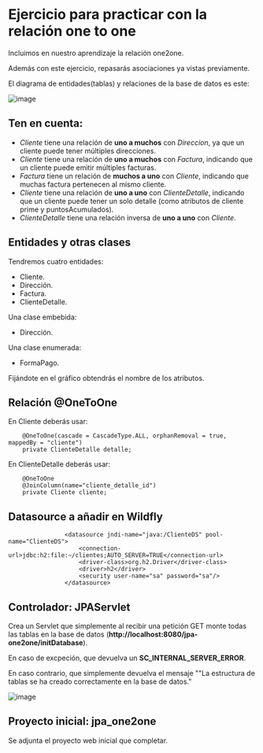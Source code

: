 # Ejercicio para practicar con la relación one to one

Incluimos en nuestro aprendizaje la relación one2one.

Además con este ejercicio, repasarás asociaciones ya vistas previamente.

El diagrama de entidades(tablas) y relaciones de la base de datos es este:

![image](https://github.com/user-attachments/assets/782663be-aafb-4caa-9a03-3d4aa99fb46e)



## Ten en cuenta:

- *Cliente* tiene una relación de **uno a muchos** con *Direccion*, ya que un cliente puede tener múltiples direcciones.
- *Cliente* tiene una relación de **uno a muchos** con *Factura*, indicando que un cliente puede emitir múltiples facturas.
- *Factura* tiene un relación de **muchos a uno** con *Cliente*, indicando que muchas factura pertenecen al mismo cliente.
- *Cliente* tiene una relación de **uno a uno** con *ClienteDetalle*, indicando que un cliente puede tener un solo detalle (como atributos de cliente prime y puntosAcumulados).
- *ClienteDetalle* tiene una relación inversa de **uno a uno** con *Cliente*.


## Entidades y otras clases

Tendremos cuatro entidades:

- Cliente.
- Dirección.
- Factura.
- ClienteDetalle.

Una clase embebida:
- Dirección.

Una clase enumerada:
- FormaPago.

Fijándote en el gráfico obtendrás el nombre de los atributos.

## Relación @OneToOne

En Cliente deberás usar:

```
    @OneToOne(cascade = CascadeType.ALL, orphanRemoval = true, mappedBy = "cliente")
    private ClienteDetalle detalle;
```

En ClienteDetalle deberás usar:

```
    @OneToOne
    @JoinColumn(name="cliente_detalle_id")
    private Cliente cliente;

```

## Datasource a añadir en Wildfly

```
                <datasource jndi-name="java:/ClienteDS" pool-name="ClienteDS">
                    <connection-url>jdbc:h2:file:~/clientes;AUTO_SERVER=TRUE</connection-url>
                    <driver-class>org.h2.Driver</driver-class>
                    <driver>h2</driver>
                    <security user-name="sa" password="sa"/>
                </datasource>

```

## Controlador: JPAServlet

Crea un Servlet que simplemente al recibir una petición GET monte todas las tablas en la base de datos (**http://localhost:8080/jpa-one2one/initDatabase**).

En caso de excpeción, que devuelva un **SC_INTERNAL_SERVER_ERROR**.

En caso contrario, que simplemente devuelva el mensaje ""La estructura de tablas se ha creado correctamente en la base de datos."

![image](https://github.com/user-attachments/assets/cb1b3821-8e4c-4d6f-b74d-08cad9655342)

  
## Proyecto inicial: jpa_one2one

Se adjunta el proyecto web inicial que completar.
